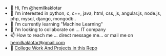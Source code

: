 - 👋 Hi, I’m @hemilkaklotar
- 👀 I’m interested in python, c, c++, java, html, css, js, angular.js, node.js, php, mysql, django, mongodb..
- 🌱 I’m currently learning "Machine Learning"
- 💞️ I’m looking to collaborate on ... IT company
- 📫 How to reach me ... direct message me... or mail me on hemilkaklotar@gmail.com
- 🔗 [College Work And Projects in this Repo](https://github.com/hemilkaklotar/hemilclgwrk) 
<!---
hemilkaklotar/hemilkaklotar is a ✨ special ✨ repository because its `README.md` (this file) appears on your GitHub profile.
You can click the Preview link to take a look at your changes.
--->
